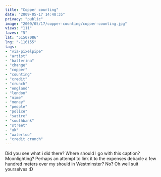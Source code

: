 ```yaml
---
title: "Copper counting"
date: "2009-05-17 14:48:35"
privacy: "public"
image: "2009/05/17/copper-counting/copper-counting.jpg"
views: "111"
faves: "5"
lat: "51507086"
lng: "-116155"
tags:
- "via-pixelpipe"
- "artist"
- "ballerina"
- "change"
- "copper"
- "counting"
- "credit"
- "crunch"
- "england"
- "london"
- "mime"
- "money"
- "people"
- "police"
- "satire"
- "southbank"
- "street"
- "uk"
- "waterloo"
- "credit crunch"
---
```

Did you see what i did there? Where should I go with this caption? Moonlighting? Perhaps an attempt to link it to the expenses debacle a few hundred meters over my should in Westminster? No? Oh well suit yourselves :D<a href="/photos/2009/05/17/copper-counting"></a>
